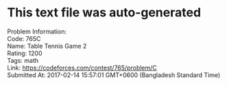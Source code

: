 # This text file was auto-generated  
  
Problem Information:  
Code: 765C  
Name: Table Tennis Game 2  
Rating: 1200  
Tags: math  
Link: https://codeforces.com/contest/765/problem/C  
Submitted At: 2017-02-14 15:57:01 GMT+0600 (Bangladesh Standard Time)  
